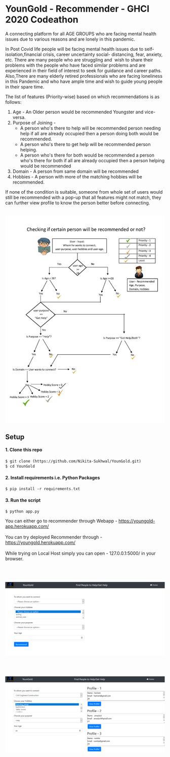 # YounGold - Recommender - GHCI 2020 Codeathon
A connecting platform for all AGE GROUPS who are facing mental health issues due to various reasons and are lonely in this pandemic.

In Post Covid life people will be facing mental health issues due to self-isolation,financial crisis, career uncertainty social- distancing, fear, anxiety, etc. There are many people who are struggling and  wish to share their problems with the people who have faced similar problems and are experienced in their field of interest to seek for guidance and career paths. Also,There are many elderly retired professionals who are facing loneliness in this Pandemic and who have ample time and wish to guide young people in their spare time.

The list of features (Priority-wise) based on which recommendations is as follows:
<ol>
  <li> Age - An Older person would be recommended Youngster and vice-versa.</li>
  <li> Purpose of Joining -  <ul><li>A person who's there to help will be recommended person needing help if all are already occupied then a person doing both would be recommended.</li>
                                 <li>A person who's there to get help will be recommended person helping.</li>
                                 <li>A person who's there for both would be recommended a person who's there for both if all are already occupied then a person helping would be recommended</li></ul>
  <li> Domain - A person from same domain will be recommended </li>
  <li> Hobbies - A person with more of the matching hobbies will be recommended. </li>
  </ol>
If none of the condition is suitable, someone from whole set of users would still be recommended with a pop-up that all features might not match, they can further view profile to know the person better before connecting.<br></br>
<p>
    <img src="/Flow-chart.jpg"  />
</p>

## Setup
#### 1. Clone this repo
```
$ git clone (https://github.com/Nikita-Sukhwal/YounGold.git)
$ cd YounGold
```

#### 2. Install requirements i.e. Python Packages
```
$ pip install -r requirements.txt
```
#### 3. Run the script
```
$ python app.py
```
You can either go to recommender through Webapp  - https://youngold-app.herokuapp.com/ <br></br>
You can try deployed Recommender through - https://youngold.herokuapp.com/ <br></br>
While trying on Local Host simply you can open - 127.0.0.1:5000/ in your browser. <br></br>
<br></br>
<p>
  <img src = "/Screenshot (103).png"  />
</p>
<br></br>
<p>
  <img src = "/Screenshot (105).png"   />
</p>





